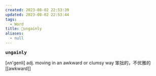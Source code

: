 ```yaml
---
created: 2023-08-02 22:53:39
updated: 2023-08-02 22:53:44
tags:
  - Word
title: 📖ungainly
aliases:
  - null
---
```


<pre><strong>ungainly</strong></pre>
[ʌn'ɡenli]
adj. moving in an awkward or clumsy way 笨拙的，不优雅的
[[awkward]]
